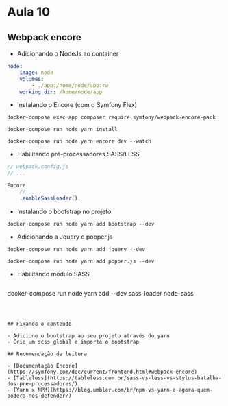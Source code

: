 # Aula 10

## Webpack encore

- Adicionando o NodeJs ao container 
~~~yml
node:
    image: node
    volumes:
        - ./app:/home/node/app:rw
    working_dir: /home/node/app
~~~
- Instalando o Encore (com o Symfony Flex)
```
docker-compose exec app composer require symfony/webpack-encore-pack
```

```
docker-compose run node yarn install
```

```
docker-compose run node yarn encore dev --watch
```

- Habilitando pré-processadores SASS/LESS
~~~js
// webpack.config.js
// ...

Encore
    // ...
    .enableSassLoader();
~~~

- Instalando o bootstrap no projeto
```
docker-compose run node yarn add bootstrap --dev
```

- Adicionando a Jquery e popper.js
```
docker-compose run node yarn add jquery --dev
```

```
docker-compose run node yarn add popper.js --dev
```
- Habilitando modulo SASS
```

```
docker-compose run node yarn add --dev sass-loader node-sass
```



## Fixando o conteúdo

- Adicione o bootstrap ao seu projeto através do yarn 
- Crie um scss global e importe o bootstrap 

## Recomendação de leitura

- [Documentação Encore](https://symfony.com/doc/current/frontend.html#webpack-encore)
- [Tableless](https://tableless.com.br/sass-vs-less-vs-stylus-batalha-dos-pre-processadores/)
- [Yarn x NPM](https://blog.umbler.com/br/npm-vs-yarn-e-agora-quem-podera-nos-defender/)